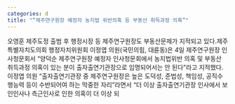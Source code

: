 ```yaml
---
categories: d
title: "“제주연구원장 예정자 농지법 위반의혹 등 부동산 취득과정 의혹”"
---
```

오영훈 제주도정 출범 후 행정시장 등 제주연구원장도 부동산문제가 지적되고 있다.제주특별자치도의회 행정자치위원회 이정엽 의원(국민의힘, 대륜동)은 4일 제주연구원장 인사청문회서 “양덕순 제주연구원장 예정자 인사청문회에서 농지법위반 의혹 및 부동산 취득과정 의혹이 있는 분이 출자출연기관장으로 임명되어서는 안 된다”라고 지적했다.이정엽 의원 “출자출연기관장 중 제주연구원장은 높은 도덕성, 준법성, 책임성, 공직수행능력 등이 수반되어여 하는 막중한 자리”라면서 “더 이상 출자출연기관장 인사에서 보인인사나 측근인사로 인한 의혹이 더 이상 되